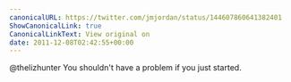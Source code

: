 ```yaml
---
canonicalURL: https://twitter.com/jmjordan/status/144607860641382401
ShowCanonicalLink: true
CanonicalLinkText: View original on
date: 2011-12-08T02:42:55+00:00
---
```

@thelizhunter You shouldn't have a problem if you just started.